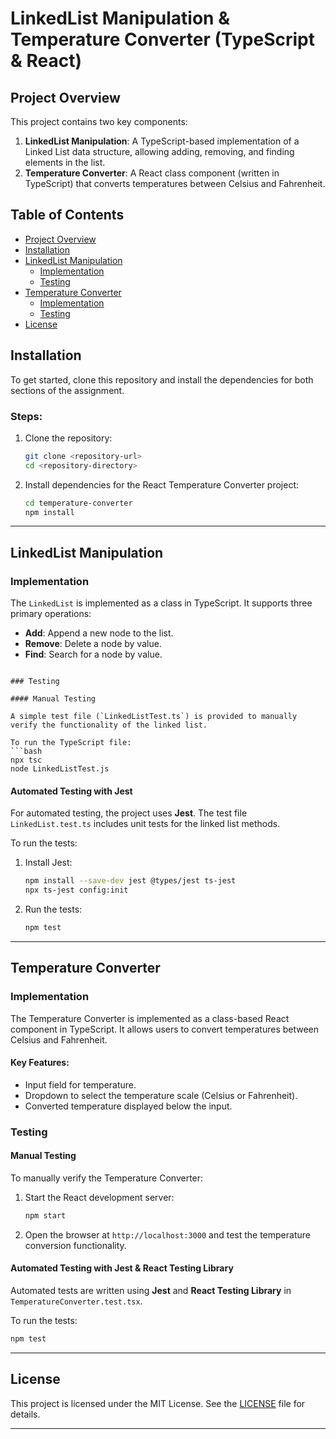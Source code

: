 # LinkedList Manipulation & Temperature Converter (TypeScript & React)

## Project Overview

This project contains two key components:
1. **LinkedList Manipulation**: A TypeScript-based implementation of a Linked List data structure, allowing adding, removing, and finding elements in the list.
2. **Temperature Converter**: A React class component (written in TypeScript) that converts temperatures between Celsius and Fahrenheit.

## Table of Contents
- [Project Overview](#project-overview)
- [Installation](#installation)
- [LinkedList Manipulation](#linkedlist-manipulation)
  - [Implementation](#implementation)
  - [Testing](#testing)
- [Temperature Converter](#temperature-converter)
  - [Implementation](#implementation-1)
  - [Testing](#testing-1)
- [License](#license)

## Installation

To get started, clone this repository and install the dependencies for both sections of the assignment.

### Steps:
1. Clone the repository:
    ```bash
    git clone <repository-url>
    cd <repository-directory>
    ```

2. Install dependencies for the React Temperature Converter project:
    ```bash
    cd temperature-converter
    npm install
    ```

---

## LinkedList Manipulation

### Implementation

The `LinkedList` is implemented as a class in TypeScript. It supports three primary operations:
- **Add**: Append a new node to the list.
- **Remove**: Delete a node by value.
- **Find**: Search for a node by value.


```

### Testing

#### Manual Testing

A simple test file (`LinkedListTest.ts`) is provided to manually verify the functionality of the linked list.

To run the TypeScript file:
```bash
npx tsc
node LinkedListTest.js
```

#### Automated Testing with Jest

For automated testing, the project uses **Jest**. The test file `LinkedList.test.ts` includes unit tests for the linked list methods.

To run the tests:
1. Install Jest:
    ```bash
    npm install --save-dev jest @types/jest ts-jest
    npx ts-jest config:init
    ```
2. Run the tests:
    ```bash
    npm test
    ```

---

## Temperature Converter

### Implementation

The Temperature Converter is implemented as a class-based React component in TypeScript. It allows users to convert temperatures between Celsius and Fahrenheit.

#### Key Features:
- Input field for temperature.
- Dropdown to select the temperature scale (Celsius or Fahrenheit).
- Converted temperature displayed below the input.



### Testing

#### Manual Testing

To manually verify the Temperature Converter:
1. Start the React development server:
    ```bash
    npm start
    ```
2. Open the browser at `http://localhost:3000` and test the temperature conversion functionality.

#### Automated Testing with Jest & React Testing Library

Automated tests are written using **Jest** and **React Testing Library** in `TemperatureConverter.test.tsx`.

To run the tests:
```bash
npm test
```

---

## License

This project is licensed under the MIT License. See the [LICENSE](LICENSE) file for details.

---

